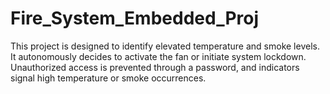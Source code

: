 # Fire_System_Embedded_Proj
This project is designed to identify elevated temperature and smoke levels. It autonomously decides to activate the fan or initiate system lockdown. Unauthorized access is prevented through a password, and indicators signal high temperature or smoke occurrences.
